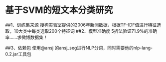 基于SVM的短文本分类研究
=========
##1、训练集来源
搜狗实验室提供的2006年新闻数据，根据TF-IDF值进行特征选取，10大类中每类选取200个特征词
##2、模型准确度
5折法验证71.9%的准确率……求微博数据集！

##3、依赖包
使用@ansj 的ansj_seg进行NLP分词，同时需要他的nlp-lang-0.2.jar工具包